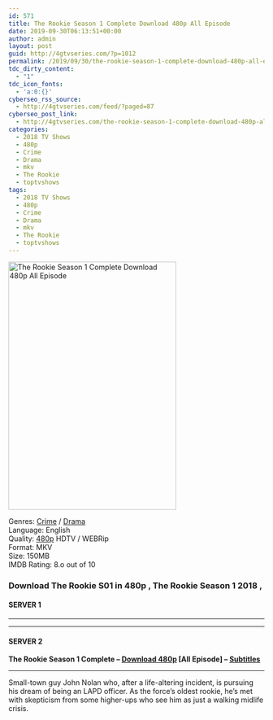 ```yaml
---
id: 571
title: The Rookie Season 1 Complete Download 480p All Episode
date: 2019-09-30T06:13:51+00:00
author: admin
layout: post
guid: http://4gtvseries.com/?p=1012
permalink: /2019/09/30/the-rookie-season-1-complete-download-480p-all-episode-3/
tdc_dirty_content:
  - "1"
tdc_icon_fonts:
  - 'a:0:{}'
cyberseo_rss_source:
  - http://4gtvseries.com/feed/?paged=87
cyberseo_post_link:
  - http://4gtvseries.com/the-rookie-season-1-complete-download-480p-all-episode/
categories:
  - 2018 TV Shows
  - 480p
  - Crime
  - Drama
  - mkv
  - The Rookie
  - toptvshows
tags:
  - 2018 TV Shows
  - 480p
  - Crime
  - Drama
  - mkv
  - The Rookie
  - toptvshows
---
```

<img loading="lazy" class="aligncenter" src="https://1.bp.blogspot.com/-78TxvLiFJcI/XZGbQstP1WI/AAAAAAAAAA8/UrJuqvkbZZcAVSf5LNYanWxCstOS9gQygCK4BGAYYCw/s1600/The%2BRookie%2BSeason%2B1.jpg" alt="The Rookie Season 1 Complete Download 480p All Episode" width="330" height="488" />

Genres: <a href="http://4gtvseries.com/tag/crime/" data-wpel-link="internal">Crime</a> /&nbsp;<a href="http://4gtvseries.com/tag/drama/" data-wpel-link="internal">Drama</a>  
Language: English  
Quality:&nbsp;<a href="http://4gtvseries.com/tag/480p/" data-wpel-link="internal">480p</a> HDTV / WEBRip  
Format: MKV  
Size: 150MB  
IMDB Rating: 8.o out of 10

### **Download The Rookie S01 in 480p , The Rookie Season 1 2018 ,&nbsp;**

#### <span><strong>SERVER 1</strong></span>

* * *

* * *

#### <span><strong>SERVER 2</strong></span>

**The Rookie Season 1 Complete – <a href="http://dl480p.xyz/803/" data-wpel-link="external" target="_blank" rel="nofollow external noopener noreferrer" class="wpel-icon-left"><i class="wpel-icon fa fa-download" aria-hidden="true"></i>Download 480p</a> [All Episode] – <a href="https://subscene.com/subtitles/the-rookie-first-season" data-wpel-link="external" target="_blank" rel="nofollow external noopener noreferrer" class="wpel-icon-left"><i class="wpel-icon fa fa-download" aria-hidden="true"></i>Subtitles</a>**

* * *

Small-town guy John Nolan who, after a life-altering incident, is pursuing his dream of being an LAPD officer. As the force’s oldest rookie, he’s met with skepticism from some higher-ups who see him as just a walking midlife crisis.

<div align="center">
</div>